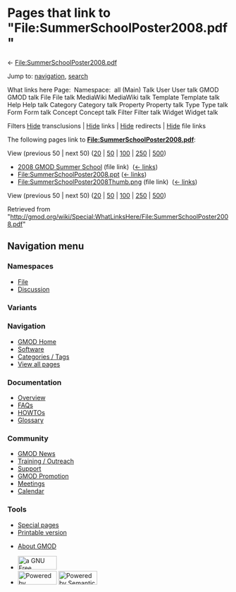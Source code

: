 <div id="mw-page-base" class="noprint">

</div>

<div id="mw-head-base" class="noprint">

</div>

<div id="content" class="mw-body" role="main">

<span id="top"></span>

<div id="mw-js-message" style="display:none;">

</div>



# <span dir="auto">Pages that link to "File:SummerSchoolPoster2008.pdf"</span>

<div id="bodyContent">

<div id="contentSub">

←
[File:SummerSchoolPoster2008.pdf](/wiki/File:SummerSchoolPoster2008.pdf "File:SummerSchoolPoster2008.pdf")

</div>

<div id="jump-to-nav" class="mw-jump">

Jump to: [navigation](#mw-navigation), [search](#p-search)

</div>

<div id="mw-content-text">

What links here Page:  Namespace:  all (Main) Talk User User talk GMOD
GMOD talk File File talk MediaWiki MediaWiki talk Template Template talk
Help Help talk Category Category talk Property Property talk Type Type
talk Form Form talk Concept Concept talk Filter Filter talk Widget
Widget talk

Filters
[Hide](/mediawiki/index.php?title=Special:WhatLinksHere/File:SummerSchoolPoster2008.pdf&hidetrans=1 "Special:WhatLinksHere/File:SummerSchoolPoster2008.pdf")
transclusions \|
[Hide](/mediawiki/index.php?title=Special:WhatLinksHere/File:SummerSchoolPoster2008.pdf&hidelinks=1 "Special:WhatLinksHere/File:SummerSchoolPoster2008.pdf")
links \|
[Hide](/mediawiki/index.php?title=Special:WhatLinksHere/File:SummerSchoolPoster2008.pdf&hideredirs=1 "Special:WhatLinksHere/File:SummerSchoolPoster2008.pdf")
redirects \|
[Hide](/mediawiki/index.php?title=Special:WhatLinksHere/File:SummerSchoolPoster2008.pdf&hideimages=1 "Special:WhatLinksHere/File:SummerSchoolPoster2008.pdf")
file links

The following pages link to
**[File:SummerSchoolPoster2008.pdf](/wiki/File:SummerSchoolPoster2008.pdf "File:SummerSchoolPoster2008.pdf")**:

View (previous 50 \| next 50)
([20](/mediawiki/index.php?title=Special:WhatLinksHere/File:SummerSchoolPoster2008.pdf&limit=20 "Special:WhatLinksHere/File:SummerSchoolPoster2008.pdf")
\|
[50](/mediawiki/index.php?title=Special:WhatLinksHere/File:SummerSchoolPoster2008.pdf&limit=50 "Special:WhatLinksHere/File:SummerSchoolPoster2008.pdf")
\|
[100](/mediawiki/index.php?title=Special:WhatLinksHere/File:SummerSchoolPoster2008.pdf&limit=100 "Special:WhatLinksHere/File:SummerSchoolPoster2008.pdf")
\|
[250](/mediawiki/index.php?title=Special:WhatLinksHere/File:SummerSchoolPoster2008.pdf&limit=250 "Special:WhatLinksHere/File:SummerSchoolPoster2008.pdf")
\|
[500](/mediawiki/index.php?title=Special:WhatLinksHere/File:SummerSchoolPoster2008.pdf&limit=500 "Special:WhatLinksHere/File:SummerSchoolPoster2008.pdf"))

- [2008 GMOD Summer
  School](/wiki/2008_GMOD_Summer_School "2008 GMOD Summer School") (file
  link) ‎ <span class="mw-whatlinkshere-tools">([←
  links](/mediawiki/index.php?title=Special:WhatLinksHere&target=2008+GMOD+Summer+School "Special:WhatLinksHere"))</span>
- [File:SummerSchoolPoster2008.ppt](/wiki/File:SummerSchoolPoster2008.ppt "File:SummerSchoolPoster2008.ppt")
  ‎ <span class="mw-whatlinkshere-tools">([←
  links](/mediawiki/index.php?title=Special:WhatLinksHere&target=File%3ASummerSchoolPoster2008.ppt "Special:WhatLinksHere"))</span>
- [File:SummerSchoolPoster2008Thumb.png](/wiki/File:SummerSchoolPoster2008Thumb.png "File:SummerSchoolPoster2008Thumb.png")
  (file link) ‎ <span class="mw-whatlinkshere-tools">([←
  links](/mediawiki/index.php?title=Special:WhatLinksHere&target=File%3ASummerSchoolPoster2008Thumb.png "Special:WhatLinksHere"))</span>

View (previous 50 \| next 50)
([20](/mediawiki/index.php?title=Special:WhatLinksHere/File:SummerSchoolPoster2008.pdf&limit=20 "Special:WhatLinksHere/File:SummerSchoolPoster2008.pdf")
\|
[50](/mediawiki/index.php?title=Special:WhatLinksHere/File:SummerSchoolPoster2008.pdf&limit=50 "Special:WhatLinksHere/File:SummerSchoolPoster2008.pdf")
\|
[100](/mediawiki/index.php?title=Special:WhatLinksHere/File:SummerSchoolPoster2008.pdf&limit=100 "Special:WhatLinksHere/File:SummerSchoolPoster2008.pdf")
\|
[250](/mediawiki/index.php?title=Special:WhatLinksHere/File:SummerSchoolPoster2008.pdf&limit=250 "Special:WhatLinksHere/File:SummerSchoolPoster2008.pdf")
\|
[500](/mediawiki/index.php?title=Special:WhatLinksHere/File:SummerSchoolPoster2008.pdf&limit=500 "Special:WhatLinksHere/File:SummerSchoolPoster2008.pdf"))

</div>

<div class="printfooter">

Retrieved from
"<http://gmod.org/wiki/Special:WhatLinksHere/File:SummerSchoolPoster2008.pdf>"

</div>

<div id="catlinks" class="catlinks catlinks-allhidden">

</div>

<div class="visualClear">

</div>

</div>

</div>

<div id="mw-navigation">

## Navigation menu

<div id="mw-head">



<div id="left-navigation">

<div id="p-namespaces" class="vectorTabs" role="navigation"
aria-labelledby="p-namespaces-label">

### Namespaces

- <span id="ca-nstab-image"><a href="/wiki/File:SummerSchoolPoster2008.pdf" accesskey="c"
  title="View the file page [c]">File</a></span>
- <span id="ca-talk"><a
  href="/mediawiki/index.php?title=File_talk:SummerSchoolPoster2008.pdf&amp;action=edit&amp;redlink=1"
  accesskey="t"
  title="Discussion about the content page [t]">Discussion</a></span>

</div>

<div id="p-variants" class="vectorMenu emptyPortlet" role="navigation"
aria-labelledby="p-variants-label">

### 

### Variants[](#)

<div class="menu">

</div>

</div>

</div>

<div id="right-navigation">





</div>



</div>

</div>

</div>

<div id="mw-panel">

<div id="p-logo" role="banner">

<a href="/wiki/Main_Page"
style="background-image: url(http://gmod.org/images/GMOD-cogs.png);"
title="Visit the main page"></a>

</div>

<div id="p-Navigation" class="portal" role="navigation"
aria-labelledby="p-Navigation-label">

### Navigation

<div class="body">

- <span id="n-GMOD-Home">[GMOD Home](/wiki/Main_Page)</span>
- <span id="n-Software">[Software](/wiki/GMOD_Components)</span>
- <span id="n-Categories-.2F-Tags">[Categories /
  Tags](/wiki/Categories)</span>
- <span id="n-View-all-pages">[View all
  pages](/wiki/Special:AllPages)</span>

</div>

</div>

<div id="p-Documentation" class="portal" role="navigation"
aria-labelledby="p-Documentation-label">

### Documentation

<div class="body">

- <span id="n-Overview">[Overview](/wiki/Overview)</span>
- <span id="n-FAQs">[FAQs](/wiki/Category:FAQ)</span>
- <span id="n-HOWTOs">[HOWTOs](/wiki/Category:HOWTO)</span>
- <span id="n-Glossary">[Glossary](/wiki/Glossary)</span>

</div>

</div>

<div id="p-Community" class="portal" role="navigation"
aria-labelledby="p-Community-label">

### Community

<div class="body">

- <span id="n-GMOD-News">[GMOD News](/wiki/GMOD_News)</span>
- <span id="n-Training-.2F-Outreach">[Training /
  Outreach](/wiki/Training_and_Outreach)</span>
- <span id="n-Support">[Support](/wiki/Support)</span>
- <span id="n-GMOD-Promotion">[GMOD
  Promotion](/wiki/GMOD_Promotion)</span>
- <span id="n-Meetings">[Meetings](/wiki/Meetings)</span>
- <span id="n-Calendar">[Calendar](/wiki/Calendar)</span>

</div>

</div>

<div id="p-tb" class="portal" role="navigation"
aria-labelledby="p-tb-label">

### Tools

<div class="body">

- <span id="t-specialpages"><a href="/wiki/Special:SpecialPages" accesskey="q"
  title="A list of all special pages [q]">Special pages</a></span>
- <span id="t-print"><a
  href="/mediawiki/index.php?title=Special:WhatLinksHere/File:SummerSchoolPoster2008.pdf&amp;printable=yes"
  rel="alternate" accesskey="p"
  title="Printable version of this page [p]">Printable version</a></span>

</div>

</div>

</div>

</div>

<div id="footer" role="contentinfo">

- <span id="footer-places-about">[About
  GMOD](/wiki/GMOD:About "GMOD:About")</span>

<!-- -->

- <span id="footer-copyrightico">[<img src="http://www.gnu.org/graphics/gfdl-logo-small.png" width="88"
  height="31" alt="a GNU Free Documentation License" />](http://www.gnu.org/licenses/fdl-1.3.html)</span>
- <span id="footer-poweredbyico">[<img src="/mediawiki/skins/common/images/poweredby_mediawiki_88x31.png"
  width="88" height="31" alt="Powered by MediaWiki" />](//www.mediawiki.org/)
  [<img
  src="/mediawiki/extensions/SemanticMediaWiki/includes/../resources/images/smw_button.png"
  width="88" height="31" alt="Powered by Semantic MediaWiki" />](https://www.semantic-mediawiki.org/wiki/Semantic_MediaWiki)</span>

<div style="clear:both">

</div>

</div>
